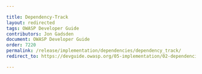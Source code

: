 ```yaml
---

title: Dependency-Track
layout: redirected
tags: OWASP Developer Guide
contributors: Jon Gadsden
document: OWASP Developer Guide
order: 7220
permalink: /release/implementation/dependencies/dependency_track/
redirect_to: https://devguide.owasp.org/05-implementation/02-dependencies/02-dependency-track/

---
```

